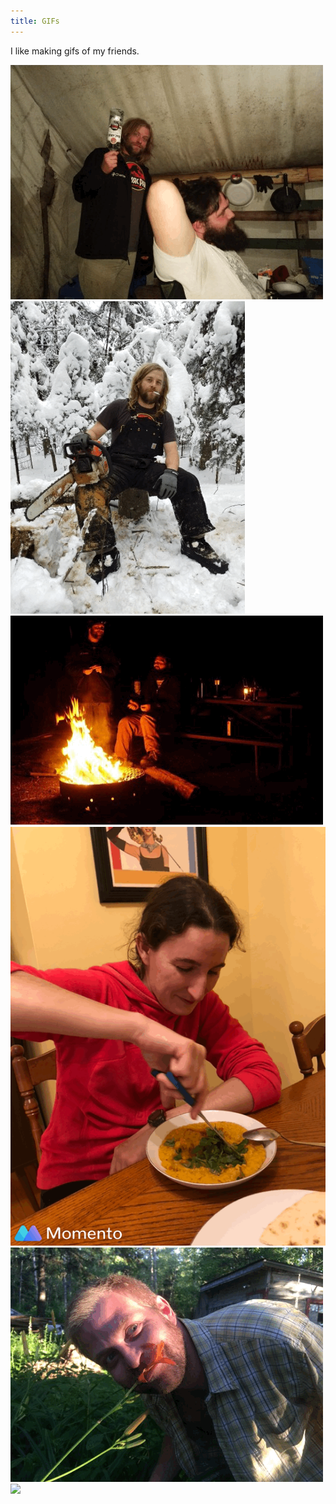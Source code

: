 ```yaml
---
title: GIFs
---
```

I like making gifs of my friends.

![](CrazyEyes.GIF)
![](ChainsawTed.GIF)
![](SatanicTsavo.GIF)
![](CarolineSnipsSoup.GIF)
![](FlowerPower.GIF)
![](ZombieBiagio.GIF)
